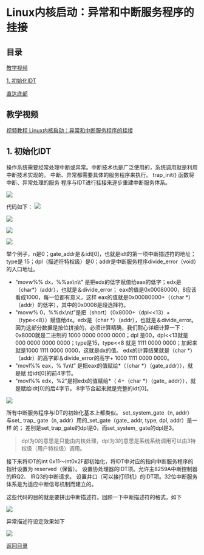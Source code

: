 # Linux内核启动：异常和中断服务程序的挂接

<h2 id = 'm'> 目录 </h2>

[教学视频](#t)

[1. 初始化IDT](#1)

[直达底部](#e)

<h2 id = 't'> 教学视频 </h2>

[视频教程 Linux内核启动：异常和中断服务程序的挂接](http://toutiao.com/item/6657503069766418951/ "视频教程 Linux内核启动：异常和中断服务程序的挂接")

<h2 id = '1'> 1. 初始化IDT </h2>

  操作系统需要经常处理中断或异常。中断技术也是广泛使用的，系统调用就是利用中断技术实现的。 中断、异常都需要具体的服务程序来执行。 trap\_init() 函数将中断、异常处理的服务 程序与IDT进行挂接来逐步重建中断服务体系。 

![](https://i.imgur.com/49IB0H0.png)

 代码如下：
![](https://i.imgur.com/f0Yorr6.png)

![](https://i.imgur.com/AssMBqu.png)

![](https://i.imgur.com/IeiK9lX.png)

![](https://i.imgur.com/hkucZkj.png)

  举个例子，n是0；gate\_addr是＆idt[0]，也就是idt的第一项中断描述符的地址；type是 15；dpl（描述符特权级）是0；addr是中断服务程序divide\_error（void）的入口地址。

  - “movw%% dx，%%ax\n\t” 是把edx的低字赋值给eax的低字；edx是（char*）(addr），也就是＆divide\_error； eax的值是0x00080000，8应该看成1000，每一位都有意义，这样 eax的值就是0x00080000+（（char *）（addr）的低字），其中的0x0008是段选择符。 
  - "movw% 0，%%dx\n\t”是把（short）（0x8000+（dpl<<13）+（type<<8））赋值给dx。edx是（char *）（addr），也就是＆divide\_error。 因为这部分数据是按位拼接的，必须计算精确，我们耐心详细计算一下： 0x8000就是二进制的 1000 0000 0000 0000；dpl 是00，dpl<<13就是000 0000 0000 0000；type是15，type<<8 就是 1111 0000 0000；加起来就是1000 1111 0000 0000，这就是dx的值。 edx的计算结果就是（char *）（addr）的高字即＆divide\_error的高字+ 1000 1111 0000 0000。 
  - "movl%% eax，% 1\n\t” 是把eax的值赋给*（（char *）（gate\_addr）），就是赋 给idt[0]的前4字节。 
  - "movl%% edx，%2”是把edx的值赋给*（ 4+（char *）（gate_ addr）），就是赋给idt[0]的后4字节。 8字节合起来就是完整的idt[0]。 
  
![](https://i.imgur.com/mXvZVIW.png)

  所有中断服务程序与IDT的初始化基本上都类似。 set\_system\_gate（n, addr）与set\_ trap\_ gate（n, addr）用的\_set\_gate（gate\_ addr, type, dpl, addr）是一样 的； 差别是set\_trap\_gate的dpl是0，而set\_system\_ gate的dpl是3。
  
> dpl为0的意思是只能由内核处理，dpl为3的意思是系统系统调用可以由3特权级（用户特权级）调用。 

  接下来将IDT的int 0x11～int0x2F都初始化，将IDT中对应的指向中断服务程序的指针设置为 reserved（保留）。 设置协处理器的IDT项。允许主8259A中断控制器的IRQ2、 IRQ3的中断请求。 设置并口（可以接打印机）的IDT项。32位中断服务体系是为适应中断信号机制而建立的。

  这些代码的目的就是要拼出中断描述符。回顾一下中断描述符的格式，如下

![](https://i.imgur.com/iAEK4Jk.png)

  异常描述符设定效果如下

![](https://i.imgur.com/3U4P15v.png)

[返回目录](#m)

<p id = 'e'> </p>